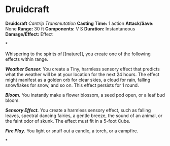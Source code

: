 # Druidcraft

**Druidcraft**
_Cantrip Transmutation_
**Casting Time:** 1 action
**Attack/Save:** None
**Range:** 30 ft
**Components:** V S
**Duration:** Instantaneous
**Damage/Effect:** Effect

*<p>Whispering to the spirits of [[nature]], you create one of the following effects within range.

***Weather Sensor.*** You create a Tiny, harmless sensory effect that predicts what the weather will be at your location for the next 24 hours. The effect might manifest as a golden orb for clear skies, a cloud for rain, falling snowflakes for snow, and so on. This effect persists for 1 round.

***Bloom.*** You instantly make a flower blossom, a seed pod open, or a leaf bud bloom.

***Sensory Effect.*** You create a harmless sensory effect, such as falling leaves, spectral dancing fairies, a gentle breeze, the sound of an animal, or the faint odor of skunk. The effect must fit in a 5-foot Cube.

***Fire Play.*** You light or snuff out a candle, a torch, or a campfire.</p>*